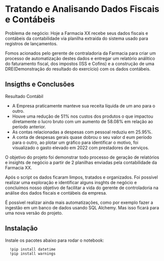 
# Tratando e Analisando Dados Fiscais e Contábeis

Problema de negócio: Hoje a Farmacia XX recebe seus dados fiscais e contábeis da contabilidade via planilha extraída do sistema usado para registros de lançamentos. 

Fomos acionados pelo gerente de contraladoria da Farmacia para criar um processo de automatização destes dados e entregar um relatório análitico do faturamento fiscal, dos impostos (ISS e Cofins) e a construção de uma DRE(Demonstração do resultado do exercício) com os dados contábeis.

## Insigths e Conclusões

Resultado Contábil

- A Empresa praticamente manteve sua receita líquida de um ano para o outro.
- Houve uma redução de 51% nos custos dos produtos o que impactou diretamente o lucro bruto com um aumento de 58.08% em relação ao período anterior.
- As contas relacionadas a despesas com pessoal reduziu em 25.95%.
- A conta de despesas gerais quase dobrou o seu valor d eum período para o outro, ao plotar um gráfico para identificar o motivo, foi visualizado o gasto elevado em 2022 com prestadores de serviços.

O objetivo do projeto foi demonstrar todo processo de geração de relatórios e insights de negócio a partir de 2 planilhas enviadas pela contabilidade da Farmacia XX.

Após o script os dados ficaram limpos, tratados e organizados. Foi possível realizar uma exploração e identificar alguns insghts de negócio e concluímos nosso objetivo de facilitar a vida do gerente de controladoria na análise dos dados fiscais e contábeis da empresa.

É possível realizar ainda mais automatizações, como por exemplo fazer a ingestão em um banco de dados usando SQL Alchemy. Mas isso ficará para uma nova versão do projeto.





## Instalação

Instale os pacotes abaixo para rodar o notebook:

```bash
  !pip install datetime
  !pip install warnings
```
    
